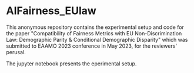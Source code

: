 # AIFairness_EUlaw
This anonymous repository contains the experimental setup and code for the paper "Compatibility of Fairness Metrics with EU Non-Discrimination Law: Demographic Parity & Conditional Demographic Disparity" which was submitted to EAAMO 2023 conference in May 2023, for the reviewers' perusal.

The jupyter notebook presents the eperimental setup. 
